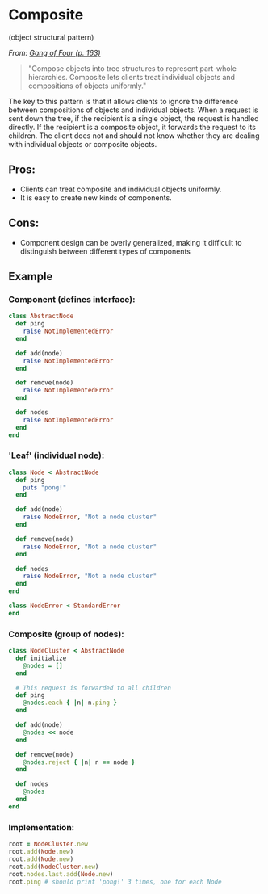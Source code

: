 # Composite

(object structural pattern)

*From: [Gang of Four (p. 163)]()*
> "Compose objects into tree structures to represent part-whole hierarchies.
Composite lets clients treat individual objects and compositions of objects
uniformly."

The key to this pattern is that it allows clients to ignore the difference
between compositions of objects and individual objects. When a request is
sent down the tree, if the recipient is a single object, the request is
handled directly. If the recipient is a composite object, it forwards the
request to its children. The client does not and should not know whether
they are dealing with individual objects or composite objects.

## Pros:

 * Clients can treat composite and individual objects uniformly.
 * It is easy to create new kinds of components.

## Cons:

 * Component design can be overly generalized, making it difficult to
   distinguish between different types of components

## Example

### Component (defines interface):

```ruby
class AbstractNode
  def ping
    raise NotImplementedError
  end

  def add(node)
    raise NotImplementedError
  end

  def remove(node)
    raise NotImplementedError
  end

  def nodes
    raise NotImplementedError
  end
end
```

### 'Leaf' (individual node):

```ruby
class Node < AbstractNode
  def ping
    puts "pong!"
  end

  def add(node)
    raise NodeError, "Not a node cluster"
  end

  def remove(node)
    raise NodeError, "Not a node cluster"
  end

  def nodes
    raise NodeError, "Not a node cluster"
  end
end

class NodeError < StandardError
end
```

### Composite (group of nodes):

```ruby
class NodeCluster < AbstractNode
  def initialize
    @nodes = []
  end

  # This request is forwarded to all children
  def ping
    @nodes.each { |n| n.ping }
  end

  def add(node)
    @nodes << node
  end

  def remove(node)
    @nodes.reject { |n| n == node }
  end

  def nodes
    @nodes
  end
end
```

### Implementation:

```ruby
root = NodeCluster.new
root.add(Node.new)
root.add(Node.new)
root.add(NodeCluster.new)
root.nodes.last.add(Node.new)
root.ping # should print 'pong!' 3 times, one for each Node
```
